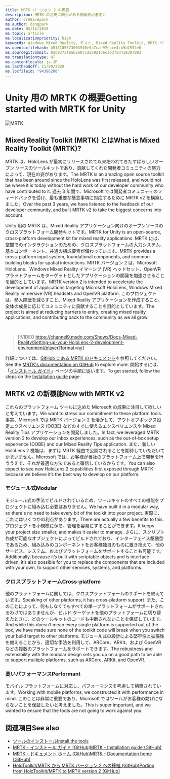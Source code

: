 ```yaml
---
title: MRTK バージョン 2 の概要
description: MRTK の活用に関心がある開発初心者向け
author: cre8ivepark
ms.author: dongpark
ms.date: 05/15/2019
ms.topic: article
ms.localizationpriority: high
keywords: Windows Mixed Reality, テスト, Mixed Reality Toolkit, MRTK バージョン2, MRTK, ツール, SDK, HoloLens, HoloLens 2
ms.openlocfilehash: 4513185573003510e5a7cae97ecce4cb5d2552e0
ms.sourcegitcommit: 83c9373fe5b2e07cdab921b6cab3fdd418307003
ms.translationtype: HT
ms.contentlocale: ja-JP
ms.lasthandoff: 11/09/2020
ms.locfileid: "94386208"
---
```

# <a name="getting-started-with-mrtk-for-unity"></a><span data-ttu-id="0a9b7-104">Unity 用の MRTK の概要</span><span class="sxs-lookup"><span data-stu-id="0a9b7-104">Getting started with MRTK for Unity</span></span>
![MRTK](../../design/images/MRTK_UX_Hero.png)

## <a name="what-is-mixed-reality-toolkit-mrtk"></a><span data-ttu-id="0a9b7-106">Mixed Reality Toolkit (MRTK) とは</span><span class="sxs-lookup"><span data-stu-id="0a9b7-106">What is Mixed Reality Toolkit (MRTK)?</span></span>
<span data-ttu-id="0a9b7-107">MRTK は、HoloLens が最初にリリースされて以来培われてきたすばらしいオープン ソースのツールキットであり、貢献してくれた開発者コミュニティの努力によって、現在の姿があります。</span><span class="sxs-lookup"><span data-stu-id="0a9b7-107">The MRTK is an amazing open source toolkit that has been around since the HoloLens was first released, and would not be where it is today without the hard work of our developer community who have contributed to it.</span></span> <span data-ttu-id="0a9b7-108">過去 3 年間で、Microsoft では開発者コミュニティのフィードバックを受け、最も重要な懸念事項に対応するために MRTK v2 を構築しました。</span><span class="sxs-lookup"><span data-stu-id="0a9b7-108">Over the past 3 years, we have listened to the feedback of our developer community, and built MRTK v2 to take the biggest concerns into account.</span></span>  

<span data-ttu-id="0a9b7-109">Unity 用の MRTK は、Mixed Reality アプリケーション向けのオープンソースのクロスプラットフォーム開発キットです。</span><span class="sxs-lookup"><span data-stu-id="0a9b7-109">MRTK for Unity is an open-source, cross-platform development kit for mixed reality applications.</span></span> <span data-ttu-id="0a9b7-110">MRTK には、空間でのインタラクションのための、クロスプラットフォームの入力システム、基本コンポーネント、共通の構成要素が備わっています。</span><span class="sxs-lookup"><span data-stu-id="0a9b7-110">MRTK provides a cross-platform input system, foundational components, and common building blocks for spatial interactions.</span></span> <span data-ttu-id="0a9b7-111">MRTK バージョン 2 は、Microsoft HoloLens、Windows Mixed Reality イマーシブ (VR) ヘッドセット、OpenVR プラットフォームをターゲットとしたアプリケーションの開発を加速させることを目的としています。</span><span class="sxs-lookup"><span data-stu-id="0a9b7-111">MRTK version 2 is intended to accelerate the development of applications targeting Microsoft HoloLens, Windows Mixed Reality immersive (VR) headsets and OpenVR platform.</span></span> <span data-ttu-id="0a9b7-112">このプロジェクトは、参入障壁を減らすこと、Mixed Reality アプリケーションを作成すること、全体の成長に応じてコミュニティに貢献することを目的としています。</span><span class="sxs-lookup"><span data-stu-id="0a9b7-112">The project is aimed at reducing barriers to entry, creating mixed reality applications, and contributing back to the community as we all grow.</span></span>

<br>

>[!VIDEO https://channel9.msdn.com/Shows/Docs-Mixed-Reality/Setting-up-your-HoloLens-2-development-environment/player?format=ny]

<span data-ttu-id="0a9b7-113">詳細については、[GitHub にある MRTK のドキュメント](https://microsoft.github.io/MixedRealityToolkit-Unity/README.html)を参照してください。</span><span class="sxs-lookup"><span data-stu-id="0a9b7-113">See the [MRTK's documentation on GitHub](https://microsoft.github.io/MixedRealityToolkit-Unity/README.html) to explore more.</span></span> <span data-ttu-id="0a9b7-114">開始するには、「[インストール ガイド](https://microsoft.github.io/MixedRealityToolkit-Unity/Documentation/Installation.html)」ページの手順に従います。</span><span class="sxs-lookup"><span data-stu-id="0a9b7-114">To get started, follow the steps on the [Installation guide](https://microsoft.github.io/MixedRealityToolkit-Unity/Documentation/Installation.html) page.</span></span>


## <a name="new-with-mrtk-v2"></a><span data-ttu-id="0a9b7-115">MRTK v2 の新機能</span><span class="sxs-lookup"><span data-stu-id="0a9b7-115">New with MRTK v2</span></span>
<span data-ttu-id="0a9b7-116">これらのプラットフォーム ツールに込めた Microsoft の成果に注目して欲しいと考えています。</span><span class="sxs-lookup"><span data-stu-id="0a9b7-116">We want to stress our commitment to these platform tools.</span></span>  <span data-ttu-id="0a9b7-117">事実、Microsoft では MRTK バージョン 2 を活かして、アウトオブボックス設定エクスペリエンス (OOBE) などのすぐに使えるエクスペリエンスや Mixed Reality Tips アプリケーションを開発しました。</span><span class="sxs-lookup"><span data-stu-id="0a9b7-117">In fact, we leveraged MRTK version 2 to develop our inbox experiences, such as the out-of-box setup experience (OOBE) and our Mixed Reality Tips application.</span></span> <span data-ttu-id="0a9b7-118">また、新しい HoloLens 2 機能は、まずは MRTK 経由で公開されることを期待していただいてかまいません。Microsoft では、お客様が当社のプラットフォーム上で開発を行ううえで、それが最適な方法であると確信しているからです。</span><span class="sxs-lookup"><span data-stu-id="0a9b7-118">You can also expect to see new HoloLens 2 capabilities first exposed through MRTK because we believe it’s the best way to develop on our platform.</span></span> 

### <a name="modular"></a><span data-ttu-id="0a9b7-119">モジュール式</span><span class="sxs-lookup"><span data-stu-id="0a9b7-119">Modular</span></span>
<span data-ttu-id="0a9b7-120">モジュール式の手法でビルドされているため、ツールキットのすべての機能をプロジェクトに組み込む必要はありません。</span><span class="sxs-lookup"><span data-stu-id="0a9b7-120">We have built it in a modular way, so there's no need to take every bit of the toolkit into your project.</span></span>  <span data-ttu-id="0a9b7-121">実際に、これにはいくつかの利点があります。</span><span class="sxs-lookup"><span data-stu-id="0a9b7-121">There are actually a few benefits to this.</span></span>  <span data-ttu-id="0a9b7-122">プロジェクトを小規模に保ち、管理を容易にすることができます。</span><span class="sxs-lookup"><span data-stu-id="0a9b7-122">It keeps your project size smaller, and makes it easier to manage.</span></span>  <span data-ttu-id="0a9b7-123">さらに、スクリプト作成が可能なオブジェクトによってビルドされており、インターフェイス駆動型であるため、組み込みのコンポーネントをお客様独自のものに置き換えて、他のサービス、システム、およびプラットフォームをサポートすることも可能です。</span><span class="sxs-lookup"><span data-stu-id="0a9b7-123">Additionally, because it’s built with scriptable objects and is interface-driven, it’s also possible for you to replace the components that are included with your own, to support other services, systems, and platforms.</span></span>

### <a name="cross-platform"></a><span data-ttu-id="0a9b7-124">クロスプラットフォーム</span><span class="sxs-lookup"><span data-stu-id="0a9b7-124">Cross-platform</span></span>
<span data-ttu-id="0a9b7-125">他のプラットフォームに関しては、クロスプラットフォームのサポートを備えています。</span><span class="sxs-lookup"><span data-stu-id="0a9b7-125">Speaking of other platforms, it has cross-platform support.</span></span>  <span data-ttu-id="0a9b7-126">また、このことによって、何もしなくてもすべての単一プラットフォームがサポートされるわけではありませんが、ビルド ターゲットを他のプラットフォームに切り替えたときに、どのツールキットのコードも中断されないことを保証しています。</span><span class="sxs-lookup"><span data-stu-id="0a9b7-126">And while this doesn’t mean every single platform is supported out of the box, we have made sure none of the toolkit code will break when you switch your build target to other platforms.</span></span>  <span data-ttu-id="0a9b7-127">モジュール式の設計による堅牢性と拡張性を備えることから、適切な手法を利用して、ARCore、ARKit、および OpenVR などの複数のプラットフォームをサポートできます。</span><span class="sxs-lookup"><span data-stu-id="0a9b7-127">The robustness and extensibility with the modular design sets you up on a good path to be able to support multiple platforms, such as ARCore, ARKit, and OpenVR.</span></span>

### <a name="performant"></a><span data-ttu-id="0a9b7-128">高いパフォーマンス</span><span class="sxs-lookup"><span data-stu-id="0a9b7-128">Performant</span></span>
<span data-ttu-id="0a9b7-129">モバイル プラットフォームに対応し、パフォーマンスを考慮して構築されています。</span><span class="sxs-lookup"><span data-stu-id="0a9b7-129">Working with mobile platforms, we constructed it with performance in mind.</span></span>  <span data-ttu-id="0a9b7-130">このことは非常に重要であり、Microsoft ではツールがお客様の妨げにならないことを保証したいと考えました。</span><span class="sxs-lookup"><span data-stu-id="0a9b7-130">This is super important, and we wanted to ensure that the tools are not going to work against you.</span></span>

## <a name="see-also"></a><span data-ttu-id="0a9b7-131">関連項目</span><span class="sxs-lookup"><span data-stu-id="0a9b7-131">See also</span></span>
* [<span data-ttu-id="0a9b7-132">ツールのインストール</span><span class="sxs-lookup"><span data-stu-id="0a9b7-132">Install the tools</span></span>](../install-the-tools.md)
* [<span data-ttu-id="0a9b7-133">MRTK - インストール ガイド (GitHub)</span><span class="sxs-lookup"><span data-stu-id="0a9b7-133">MRTK - Installation guide (GitHub)</span></span>](https://microsoft.github.io/MixedRealityToolkit-Unity/Documentation/Installation.html)
* [<span data-ttu-id="0a9b7-134">MRTK - ドキュメント ホーム (GitHub)</span><span class="sxs-lookup"><span data-stu-id="0a9b7-134">MRTK - Documentation home (GitHub)</span></span>](https://microsoft.github.io/MixedRealityToolkit-Unity/README.html)
* [<span data-ttu-id="0a9b7-135">HoloToolkit/MRTK から MRTK バージョン 2 への移植 (GitHub)</span><span class="sxs-lookup"><span data-stu-id="0a9b7-135">Porting from HoloToolkit/MRTK to MRTK version 2 (GitHub)</span></span>](https://microsoft.github.io/MixedRealityToolkit-Unity/Documentation/HTKToMRTKPortingGuide.html)
